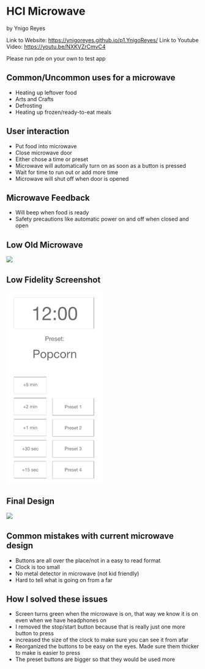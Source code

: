 # HCI Microwave
by Ynigo Reyes

Link to Website: https://ynigoreyes.github.io/p1.YnigoReyes/
Link to Youtube Video: https://youtu.be/NXKVZrCmvC4

Please run pde on your own to test app

## Common/Uncommon uses for a microwave
* Heating up leftover food
* Arts and Crafts
* Defrosting
* Heating up frozen/ready-to-eat meals

## User interaction
* Put food into microwave
* Close microwave door
* Either chose a time or preset
* Microwave will automatically turn on as soon as a button is pressed
* Wait for time to run out or add more time
* Microwave will shut off when door is opened

## Microwave Feedback
* Will beep when food is ready
* Safety precautions like automatic power on and off when closed and open

## Low Old Microwave
<img src="./Using-Old-Microwave.gif" width="50%">

## Low Fidelity Screenshot
<img src="./Low-Fidelity-ProtoType.png" width="50%">

## Final Design
<img src="./UX-ScreenRecording.gif" width="50%">

## Common mistakes with current microwave design
* Buttons are all over the place/not in a easy to read format
* Clock is too small
* No metal detector in microwave (not kid friendly)
* Hard to tell what is going on from a far

## How I solved these issues
* Screen turns green when the microwave is on, that way we know it is on even when we have headphones on
* I removed the stop/start button because that is really just one more button to press
* increased the size of the clock to make sure you can see it from afar
* Reorganized the buttons to be easy on the eyes. Made sure them thicker to make is easier to press
* The preset buttons are bigger so that they would be used more